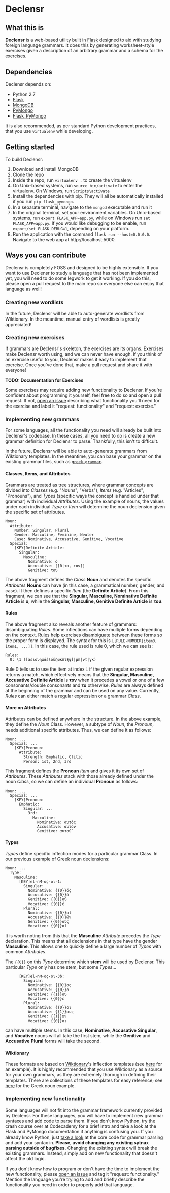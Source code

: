 # Declensr
## What this is
**Declensr** is a web-based utility built in [Flask](http://flask.pocoo.org/) designed to aid with studying foreign language grammars. It does this by generating worksheet-style exercises given a description of an arbitrary grammar and a schema for the exercises.

## Dependencies
Declensr depends on:
* Python 2.7
* [Flask](http://flask.pocoo.org/)
* [MongoDB](https://www.mongodb.com/)
* [PyMongo](https://api.mongodb.com/python/current/)
* [Flask_PyMongo](https://github.com/dcrosta/flask-pymongo)

It is also recommended, as per standard Python development practices, that you use `virtualenv` while developing.

## Getting started
To build Declensr:
1. Download and install MongoDB
2. Clone the repo
3. Inside the repo, run `virtualenv .` to create the virtualenv
4. On Unix-based systems, run `source bin/activate` to enter the virtualenv. On Windows, run `Scripts\activate`
5. Install the dependencies with pip. They will all be automatically installed if you run `pip flask_pymongo`.
6. In a separate terminal, navigate to the `mongod` executable and run it
7. In the original terminal, set your environment variables. On Unix-based systems, run `export FLASK_APP=app.py`, while on Windows run `set FLASK_APP=app.py`. If you would like debugging to be enable, run `export/set FLASK_DEBUG=1`, depending on your platform.
8. Run the application with the command `flask run --host=0.0.0.0`. Navigate to the web app at http://localhost:5000.

## Ways you can contribute
Declensr is completely FOSS and designed to be highly extensible. If you want to use Declensr to study a language that has not been implemented yet, you will need to do some legwork to get it working. If you do this, please open a pull request to the main repo so everyone else can enjoy that language as well!

### Creating new wordlists
In the future, Declensr will be able to auto-generate wordlists from Wiktionary. In the meantime, manual entry of wordlists is greatly appreciated!

### Creating new exercises
If grammars are Declensr's skeleton, the exercises are its organs. Exercises make Declensr worth using, and we can never have enough. If you think of an exercise useful to you, Declensr makes it easy to implement that exercise. Once you've done that, make a pull request and share it with everyone!

**TODO: Documentation for Exercises**

Some exercises may require adding new functionality to Declensr. If you're confident about programming it yourself, feel free to do so and open a pull request. If not, [open an issue](https://github.com/jonfortescue/declensr/issues) describing what functionality you'll need for the exercise and label it "request: functionality" and "request: exercise."

### Implementing new grammars
For some languages, all the functionality you need will already be built into Declensr's codebase. In these cases, all you need to do is create a new grammar definition for Declensr to parse. Thankfully, this isn't to difficult.

In the future, Declensr will be able to auto-generate grammars from Wiktionary templates. In the meantime, you can base your grammar on the existing grammar files, such as [`greek.grammar`](https://github.com/jonfortescue/declensr/blob/master/greek.grammar).

#### Classes, Items, and Attributes
Grammars are treated as tree structures, where grammar concepts are divided into *Classes* (e.g. "Nouns", "Verbs"), *Items* (e.g. "Articles", "Pronouns"), and *Types* (specific ways the concept is handled under that grammar) with individual *Attributes*. Using the example of nouns,
the values under each individual *Type* or *Item* will determine the noun declension given the specific set of attributes.

```
Noun:
  Attribute:
    Number: Singular, Plural
    Gender: Masculine, Feminine, Neuter
    Case: Nominative, Accusative, Genitive, Vocative
  Special:
    [KEY]Definite Article:
      Singular:
        Masculine:
          Nominative: ο
          Accusative: [[0|το, τον]]
          Genitive: του
```

The above fragment defines the *Class* **Noun** and denotes the specific *Attributes* **Nouns** can have (in this case, a grammatical number, gender, and case). It then defines a specific *Item* (the **Definite Article**). From this fragment, we can see that the **Singular, Masculine, Nominative Definite Article** is **ο**, while the **Singular, Masculine, Genitive Definite Article** is **του**.

#### Rules
The above fragment also reveals another feature of grammars: disambiguating *Rules*. Some inflections can have multiple forms depending on the context. Rules help exercises disambiguate between these forms so the proper form is displayed. The syntax for this is ``[[RULE-NUMBER|item0, item1, ...]]``. In this case, the rule used is rule 0, which we can see is:

```
Rules:
  0: \1 ([αειουηωάέίόύήώκπτξψ]|μπ|ντ|γκ)
```

Rule 0 tells us to use the item at index `1` if the given regular expression returns a match, which effectively means that the **Singular, Masculine, Accusative Definite Article** is **τον** when it precedes a vowel or one of a few consonants/double consonants and **το** otherwise. *Rules* are always defined at the beginning of the grammar and can be used on any value. Currently, *Rules* can either match a regular expression or a grammar *Class*.

#### More on Attributes
Attributes can be defined anywhere in the structure. In the above example, they define the *Noun* Class. However, a subtype of *Noun*, the *Pronoun*, needs additional specific attributes. Thus, we can define it as follows:
```
Noun: ...
  Special: ...
    [KEY]Pronoun:
      Attribute:
        Strength: Emphatic, Clitic
        Person: 1st, 2nd, 3rd
```

This fragment defines the **Pronoun** *Item* and gives it its own set of *Attributes*. These *Attributes* stack with those already defined under the noun *Class*, so we can define an individual **Pronoun** as follows:
```
Noun: ...
  Special: ...
    [KEY]Pronoun:
      Emphatic:
        Singular: ...
          3rd:
            Masculine:
              Nominative: αυτός
              Accusative: αυτόν
              Genitive: αυτού`
```

#### Types
*Types* define specific inflection modes for a particular grammar Class. In our previous example of Greek noun declensions:

```
Noun: ...
  Type:
    Masculine:
      [KEY]el-nM-ος-οι-1:
        Singular:
          Nominative: {{0}}ός
          Accusative: {{0}}ό
          Genitive: {{0}}ού
          Vocative: {{0}}έ
        Plural:
          Nominative: {{0}}οί
          Accusative: {{0}}ών
          Genitive: {{0}}ούς
          Vocative: {{0}}οί
```

It is worth noting from this that the **Masculine** *Attribute* precedes the *Type* declaration. This means that all declensions in that type have the gender **Masculine**. This allows one to quickly define a large number of *Types* with common *Attributes*.

The `{{0}}` on this *Type* determine which **stem** will be used by Declensr. This particular *Type* only has one stem, but some *Types*...

```
      [KEY]el-nM-ος-οι-3b:
        Singular:
          Nominative: {{0}}ος
          Accusative: {{0}}ο
          Genitive: {{1}}ου
          Vocative: {{0}}ε
        Plural:
          Nominative: {{0}}οι
          Accusative: {{1}}ους
          Genitive: {{1}}ων
          Vocative: {{0}}οι
```

can have multiple stems. In this case, **Nominative**, **Accusative** **Singular**, and **Vocative** nouns will all take the first stem, while the **Genitive** and **Accusative** **Plural** forms will take the second.

#### Wiktionary
These formats are based on [Wiktionary](https://en.wiktionary.org/)'s inflection templates (see [here](https://en.wiktionary.org/wiki/Template:el-nM-%CE%BF%CF%82-%CE%BF%CE%B9-3b) for an example). It is highly recommended that you use Wiktionary as a source for your own grammars, as they are extremely thorough in defining their templates. There are collections of these templates for easy reference; see [here](https://en.wiktionary.org/wiki/Wiktionary:Greek_noun_inflection-table_templates) for the Greek noun example.

### Implementing new functionality
Some languages will not fit into the grammar framework currently provided by Declensr. For these languages, you will have to implement new grammar syntaxes and add code to parse them. If you don't know Python, try the crash course over at Codecademy for a brief intro and take a look at the Flask and PyMongo documentation if anything is confusing you. If you already know Python, just [take a look](https://github.com/jonfortescue/declensr/blob/master/app.py#L119) at the core code for grammar parsing and add your syntax in. **Please, avoid changing any existing sytnax parsing outside of bugfixes.** Changing the existing syntax will break the existing grammars. Instead, simply add on new functionality that doesn't affect the old logic.

If you don't know how to program or don't have the time to implement the new functionality, please [open an issue](https://github.com/jonfortescue/declensr/issues) and tag it "request: functionality." Mention the language you're trying to add and briefly describe the functionality you need in order to properly add that language.
